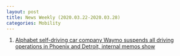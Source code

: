 ```yaml
---
layout: post
title: News Weekly (2020.03.22-2020.03.28) 
categories: Mobility
---
```


1. [Alphabet self-driving car company Waymo suspends all driving operations in Phoenix and Detroit, internal memos show](https://www.cnbc.com/2020/03/20/alphabet-waymo-suspends-driving-operations-in-phoenix-detroit.html)